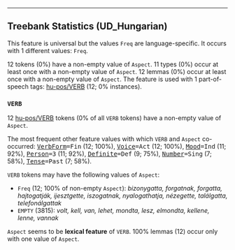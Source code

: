 

--------------------------------------------------------------------------------

## Treebank Statistics (UD_Hungarian)

This feature is universal but the values `Freq` are language-specific.
It occurs with 1 different values: `Freq`.

12 tokens (0%) have a non-empty value of `Aspect`.
11 types (0%) occur at least once with a non-empty value of `Aspect`.
12 lemmas (0%) occur at least once with a non-empty value of `Aspect`.
The feature is used with 1 part-of-speech tags: [hu-pos/VERB]() (12; 0% instances).

### `VERB`

12 [hu-pos/VERB]() tokens (0% of all `VERB` tokens) have a non-empty value of `Aspect`.

The most frequent other feature values with which `VERB` and `Aspect` co-occurred: <tt><a href="VerbForm.html">VerbForm</a>=Fin</tt> (12; 100%), <tt><a href="Voice.html">Voice</a>=Act</tt> (12; 100%), <tt><a href="Mood.html">Mood</a>=Ind</tt> (11; 92%), <tt><a href="Person.html">Person</a>=3</tt> (11; 92%), <tt><a href="Definite.html">Definite</a>=Def</tt> (9; 75%), <tt><a href="Number.html">Number</a>=Sing</tt> (7; 58%), <tt><a href="Tense.html">Tense</a>=Past</tt> (7; 58%).

`VERB` tokens may have the following values of `Aspect`:

* `Freq` (12; 100% of non-empty `Aspect`): <em>bizonygatta, forgatnak, forgatta, hajtogatják, ijesztgette, iszogatnak, nyalogathatja, nézegette, találgatta, telefonálgattak</em>
* `EMPTY` (3815): <em>volt, kell, van, lehet, mondta, lesz, elmondta, kellene, lenne, vannak</em>

`Aspect` seems to be **lexical feature** of `VERB`. 100% lemmas (12) occur only with one value of `Aspect`.

